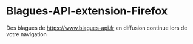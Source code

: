 # Blagues-API-extension-Firefox
Des blagues de https://www.blagues-api.fr en diffusion continue lors de votre navigation
